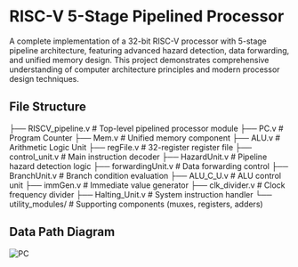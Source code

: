 # RISC-V 5-Stage Pipelined Processor
A complete implementation of a 32-bit RISC-V processor with 5-stage pipeline architecture, featuring advanced hazard detection, data forwarding, and unified memory design. This project demonstrates comprehensive understanding of computer architecture principles and modern processor design techniques.
## File Structure
├── RISCV_pipeline.v          # Top-level pipelined processor module
├── PC.v                      # Program Counter
├── Mem.v                     # Unified memory component
├── ALU.v                     # Arithmetic Logic Unit
├── regFile.v                 # 32-register register file
├── control_unit.v            # Main instruction decoder
├── HazardUnit.v              # Pipeline hazard detection logic
├── forwardingUnit.v          # Data forwarding control
├── BranchUnit.v              # Branch condition evaluation
├── ALU_C_U.v                 # ALU control unit
├── immGen.v                  # Immediate value generator
├── clk_divider.v             # Clock frequency divider
├── Halting_Unit.v            # System instruction handler
└── utility_modules/          # Supporting components (muxes, registers, adders)
## Data Path Diagram
![PC](https://github.com/user-attachments/assets/b3c5ec00-98ef-44cf-a204-01d6fecb708f)
